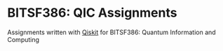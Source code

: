# BITSF386: QIC Assignments
Assignments written with [Qiskit](https://qiskit.org/) for BITSF386: Quantum Information and Computing
